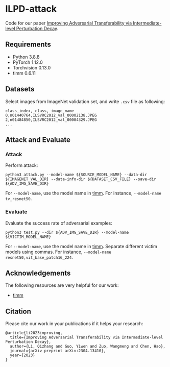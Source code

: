 # ILPD-attack
Code for our paper [Improving Adversarial Transferability via Intermediate-level Perturbation Decay](https://arxiv.org/abs/2304.13410).

## Requirements
* Python 3.8.8
* PyTorch 1.12.0
* Torchvision 0.13.0
* timm 0.6.11
  
## Datasets
Select images from ImageNet validation set, and write ```.csv``` file as following:
```
class_index, class, image_name
0,n01440764,ILSVRC2012_val_00002138.JPEG
2,n01484850,ILSVRC2012_val_00004329.JPEG
...
```

## Attack and Evaluate
### Attack
Perform attack:
```
python3 attack.py --model-name ${SOURCE_MODEL_NAME} --data-dir ${IMAGENET_VAL_DIR} --data-info-dir ${DATASET_CSV_FILE} --save-dir ${ADV_IMG_SAVE_DIR}
```
For ``` --model-name ```, use the model name in [timm](https://github.com/huggingface/pytorch-image-models). For instance, ``` --model-name tv_resnet50 ```.
### Evaluate
Evaluate the success rate of adversarial examples:
```
python3 test.py --dir ${ADV_IMG_SAVE_DIR} --model-name ${VICTIM_MODEL_NAME}
```
For ``` --model-name ```, use the model name in [timm](https://github.com/huggingface/pytorch-image-models). Separate different victim models using commas. For instance, ``` --model-name resnet50,vit_base_patch16_224 ```.

## Acknowledgements
The following resources are very helpful for our work:

* [timm](https://github.com/huggingface/pytorch-image-models)

## Citation
Please cite our work in your publications if it helps your research:

```
@article{li2023improving,
  title={Improving Adversarial Transferability via Intermediate-level Perturbation Decay},
  author={Li, Qizhang and Guo, Yiwen and Zuo, Wangmeng and Chen, Hao},
  journal={arXiv preprint arXiv:2304.13410},
  year={2023}
}
```
